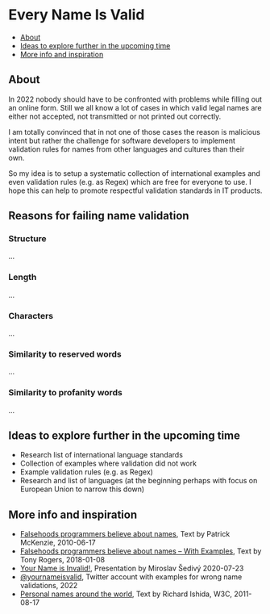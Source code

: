 # Every Name Is Valid

  - [About](#about)
  - [Ideas to explore further in the upcoming time](#ideas-to-explore-further-in-the-upcoming-time)
  - [More info and inspiration](#more-info-and-inspiration)

## About
In 2022 nobody should have to be confronted with problems while filling out an online form. Still we all know a lot of cases in which valid legal names are either not accepted, not transmitted or not printed out correctly. 

I am totally convinced that in not one of those cases the reason is malicious intent but rather the challenge for software developers to implement validation rules for names from other languages and cultures than their own.

So my idea is to setup a systematic collection of international examples and even validation rules (e.g. as Regex) which are free for everyone to use. I hope this can help to promote respectful validation standards in IT products.

## Reasons for failing name validation

### Structure
...
### Length
...
### Characters
...

### Similarity to reserved words
...

### Similarity to profanity words
...


## Ideas to explore further in the upcoming time
- Research list of international language standards
- Collection of examples where validation did not work
- Example validation rules (e.g. as Regex)
- Research and list of languages (at the beginning perhaps with focus on European Union to narrow this down) 



## More info and inspiration
- [Falsehoods programmers believe about names](https://www.kalzumeus.com/2010/06/17/falsehoods-programmers-believe-about-names/), Text by Patrick McKenzie, 2010-06-17
- [Falsehoods programmers believe about names – With Examples](https://shinesolutions.com/2018/01/08/falsehoods-programmers-believe-about-names-with-examples/), Text by Tony Rogers, 2018-01-08
- [Your Name is Invalid!](https://www.youtube.com/watch?v=IuZBTjaphsY), Presentation by Miroslav Šedivý 2020-07-23 
- [@yournameisvalid](https://twitter.com/yournameisvalid), Twitter account with examples for wrong name validations, 2022
- [Personal names around the world](https://www.w3.org/International/questions/qa-personal-names.en), Text by Richard Ishida, W3C, 2011-08-17